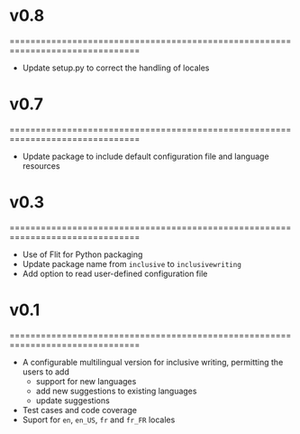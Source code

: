 # v0.8
===============================================================================
* Update setup.py to correct the handling of locales

# v0.7
===============================================================================
* Update package to include default configuration file and language resources

# v0.3
===============================================================================
* Use of Flit for Python packaging
* Update package name from `inclusive` to `inclusivewriting`
* Add option to read user-defined configuration file

# v0.1
===============================================================================
* A configurable multilingual version for inclusive writing, permitting the users to add 
  * support for new languages
  * add new suggestions to existing languages
  * update suggestions
* Test cases and code coverage
* Suport for `en`, `en_US`, `fr` and `fr_FR` locales

